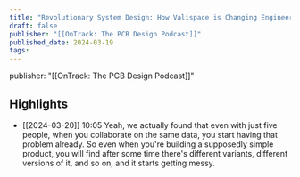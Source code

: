 ```yaml
---
title: "Revolutionary System Design: How Valispace is Changing Engineering"
draft: false
publisher: "[[OnTrack: The PCB Design Podcast]]"
published_date: 2024-03-19
tags:
---
```

publisher: "[[OnTrack: The PCB Design Podcast]]"


## Highlights
* [[2024-03-20]] 10:05  Yeah, we actually found that even with just five people, when you collaborate on the same data, you start having that problem already. So even when you're building a supposedly simple product, you will find after some time there's different variants, different versions of it, and so on, and it starts getting messy.

